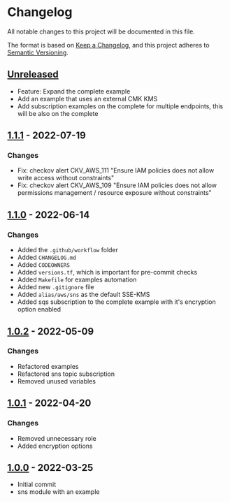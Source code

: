 # Changelog
All notable changes to this project will be documented in this file.

The format is based on [Keep a Changelog](https://keepachangelog.com/en/1.0.0/),
and this project adheres to [Semantic Versioning](https://semver.org/spec/v2.0.0.html).

## [Unreleased]
- Feature: Expand the complete example
- Add an example that uses an external CMK KMS
- Add subscription examples on the complete for multiple endpoints, this will be also on the complete

## [1.1.1] - 2022-07-19
### Changes
- Fix: checkov alert CKV_AWS_111 "Ensure IAM policies does not allow write access without constraints"
- Fix: checkov alert CKV_AWS_109 "Ensure IAM policies does not allow permissions management / resource exposure without constraints"

## [1.1.0] - 2022-06-14
### Changes
- Added the `.github/workflow` folder
- Added `CHANGELOG.md`
- Added `CODEOWNERS`
- Added `versions.tf`, which is important for pre-commit checks
- Added `Makefile` for examples automation
- Added new `.gitignore` file
- Added `alias/aws/sns` as the default SSE-KMS
- Added sqs subscription to the complete example with it's encryption option enabled

## [1.0.2] - 2022-05-09
### Changes
- Refactored examples
- Refactored sns topic subscription
- Removed unused variables

## [1.0.1] - 2022-04-20
### Changes
- Removed unnecessary role
- Added encryption options

## [1.0.0] - 2022-03-25
- Initial commit
- sns module with an example

[Unreleased]: https://github.com/boldlink/terraform-aws-sns/compare/1.1.0...HEAD

[1.1.1]: https://github.com/boldlink/terraform-aws-sns/releases/tag/1.1.1
[1.1.0]: https://github.com/boldlink/terraform-aws-sns/releases/tag/1.1.0
[1.0.2]: https://github.com/boldlink/terraform-aws-sns/releases/tag/1.0.2
[1.0.1]: https://github.com/boldlink/terraform-aws-sns/releases/tag/1.0.1
[1.0.0]: https://github.com/boldlink/terraform-aws-sns/releases/tag/1.0.0
